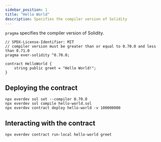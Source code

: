 ```yaml
---
sidebar_position: 1
title: "Hello World"
description: Specifies the compiler version of Solidity
---
```


`pragma` specifies the compiler version of Solidity.


```solidity
// SPDX-License-Identifier: MIT
// compiler version must be greater than or equal to 0.70.0 and less than 0.71.0
pragma ever-solidity ^0.70.0;

contract HelloWorld {
    string public greet = "Hello World!";
}
```

## Deploying the contract

```shell
npx everdev sol set --compiler 0.70.0
npx everdev sol compile hello-world.sol
npx everdev contract deploy hello-world -v 100000000
```

## Interacting with the contract

```shell
npx everdev contract run-local hello-world greet
```
